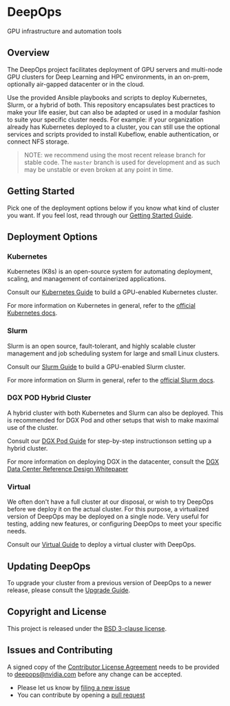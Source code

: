 DeepOps
===

GPU infrastructure and automation tools

## Overview

The DeepOps project facilitates deployment of GPU servers and multi-node GPU clusters for Deep Learning and HPC environments, in an on-prem, optionally air-gapped datacenter or in the cloud.

Use the provided Ansible playbooks and scripts to deploy Kubernetes, Slurm, or a hybrid of both. This repository encapsulates best practices to make your life easier, but can also be adapted or used in a modular fashion to suite your specific cluster needs. For example: if your organization already has Kubernetes deployed to a cluster, you can still use the optional services and scripts provided to install Kubeflow, enable authentication, or connect NFS storage.

> NOTE: we recommend using the most recent release branch for stable code.
> The `master` branch is used for development and as such may be unstable or even broken at any point in time.

## Getting Started

Pick one of the deployment options below if you know what kind of cluster you want. If you feel lost, read through our [Getting Started Guide](docs/getting-started.md).

## Deployment Options

### Kubernetes

Kubernetes (K8s) is an open-source system for automating deployment, scaling, and management of containerized applications.

Consult our [Kubernetes Guide](docs/kubernetes-cluster.md) to build a GPU-enabled Kubernetes cluster.

For more information on Kubernetes in general, refer to the [official Kubernetes docs](https://kubernetes.io/docs/concepts/overview/what-is-kubernetes/).

### Slurm

Slurm is an open source, fault-tolerant, and highly scalable cluster management and job scheduling system for large and small Linux clusters.

Consult our [Slurm Guide](docs/slurm-cluster.md) to build a GPU-enabled Slurm cluster.

For more information on Slurm in general, refer to the [official Slurm docs](https://slurm.schedmd.com/overview.html).

### DGX POD Hybrid Cluster

A hybrid cluster with both Kubernetes and Slurm can also be deployed. This is recommended for DGX Pod and other setups that wish to make maximal use of the cluster.

Consult our [DGX Pod Guide](docs/dgx-pod.md) for step-by-step instructionson setting up a hybrid cluster.

For more information on deploying DGX in the datacenter, consult the
[DGX Data Center Reference Design Whitepaper](https://nvidia-gpugenius.highspot.com/viewer/5b33fecf1279587c07d8ac86)

### Virtual

We often don't have a full cluster at our disposal, or wish to try DeepOps before we deploy it on the actual cluster. For this purpose, a virtualized version of DeepOps may be deployed on a single node. Very useful for testing, adding new features, or configuring DeepOps to meet your specific needs.

Consult our [Virtual Guide](virtual/README.md) to deploy a virtual cluster with DeepOps.

## Updating DeepOps

To upgrade your cluster from a previous version of DeepOps to a newer release, please consult the [Upgrade Guide](docs/upgrading.md).

## Copyright and License

This project is released under the [BSD 3-clause license](https://github.com/NVIDIA/deepops/blob/master/LICENSE).

## Issues and Contributing

A signed copy of the [Contributor License Agreement](https://raw.githubusercontent.com/NVIDIA/deepops/master/CLA) needs to be provided to <a href="mailto:deepops@nvidia.com">deepops@nvidia.com</a> before any change can be accepted.

* Please let us know by [filing a new issue](https://github.com/NVIDIA/deepops/issues/new)
* You can contribute by opening a [pull request](https://help.github.com/articles/using-pull-requests/)
